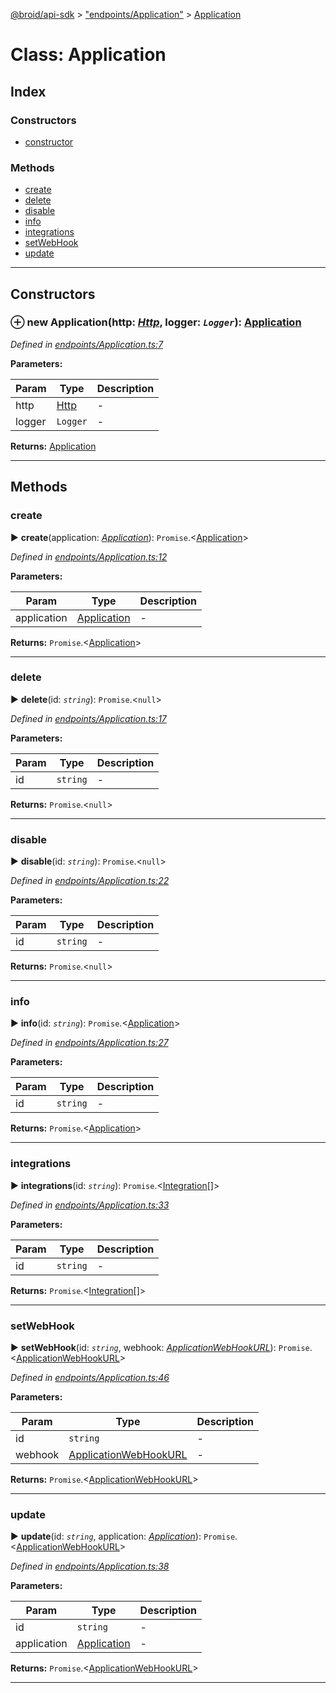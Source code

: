 [@broid/api-sdk](../README.md) > ["endpoints/Application"](../modules/_endpoints_application_.md) > [Application](../classes/_endpoints_application_.application.md)



# Class: Application

## Index

### Constructors

* [constructor](_endpoints_application_.application.md#constructor)


### Methods

* [create](_endpoints_application_.application.md#create)
* [delete](_endpoints_application_.application.md#delete)
* [disable](_endpoints_application_.application.md#disable)
* [info](_endpoints_application_.application.md#info)
* [integrations](_endpoints_application_.application.md#integrations)
* [setWebHook](_endpoints_application_.application.md#setwebhook)
* [update](_endpoints_application_.application.md#update)



---
## Constructors
<a id="constructor"></a>


### ⊕ **new Application**(http: *[Http](_helpers_http_.http.md)*, logger: *`Logger`*): [Application](_endpoints_application_.application.md)



*Defined in [endpoints/Application.ts:7](https://github.com/broidHQ/broid-api-js-sdk/blob/5f1b060/src/endpoints/Application.ts#L7)*



**Parameters:**

| Param | Type | Description |
| ------ | ------ | ------ |
| http | [Http](_helpers_http_.http.md)   |  - |
| logger | `Logger`   |  - |





**Returns:** [Application](_endpoints_application_.application.md)

---



## Methods
<a id="create"></a>

###  create

► **create**(application: *[Application](../interfaces/_interfaces_.application.md)*): `Promise`.<[Application](../interfaces/_interfaces_.application.md)>




*Defined in [endpoints/Application.ts:12](https://github.com/broidHQ/broid-api-js-sdk/blob/5f1b060/src/endpoints/Application.ts#L12)*



**Parameters:**

| Param | Type | Description |
| ------ | ------ | ------ |
| application | [Application](../interfaces/_interfaces_.application.md)   |  - |





**Returns:** `Promise`.<[Application](../interfaces/_interfaces_.application.md)>





___

<a id="delete"></a>

###  delete

► **delete**(id: *`string`*): `Promise`.<`null`>




*Defined in [endpoints/Application.ts:17](https://github.com/broidHQ/broid-api-js-sdk/blob/5f1b060/src/endpoints/Application.ts#L17)*



**Parameters:**

| Param | Type | Description |
| ------ | ------ | ------ |
| id | `string`   |  - |





**Returns:** `Promise`.<`null`>





___

<a id="disable"></a>

###  disable

► **disable**(id: *`string`*): `Promise`.<`null`>




*Defined in [endpoints/Application.ts:22](https://github.com/broidHQ/broid-api-js-sdk/blob/5f1b060/src/endpoints/Application.ts#L22)*



**Parameters:**

| Param | Type | Description |
| ------ | ------ | ------ |
| id | `string`   |  - |





**Returns:** `Promise`.<`null`>





___

<a id="info"></a>

###  info

► **info**(id: *`string`*): `Promise`.<[Application](../interfaces/_interfaces_.application.md)>




*Defined in [endpoints/Application.ts:27](https://github.com/broidHQ/broid-api-js-sdk/blob/5f1b060/src/endpoints/Application.ts#L27)*



**Parameters:**

| Param | Type | Description |
| ------ | ------ | ------ |
| id | `string`   |  - |





**Returns:** `Promise`.<[Application](../interfaces/_interfaces_.application.md)>





___

<a id="integrations"></a>

###  integrations

► **integrations**(id: *`string`*): `Promise`.<[Integration](../interfaces/_interfaces_.integration.md)[]>




*Defined in [endpoints/Application.ts:33](https://github.com/broidHQ/broid-api-js-sdk/blob/5f1b060/src/endpoints/Application.ts#L33)*



**Parameters:**

| Param | Type | Description |
| ------ | ------ | ------ |
| id | `string`   |  - |





**Returns:** `Promise`.<[Integration](../interfaces/_interfaces_.integration.md)[]>





___

<a id="setwebhook"></a>

###  setWebHook

► **setWebHook**(id: *`string`*, webhook: *[ApplicationWebHookURL](../interfaces/_interfaces_.applicationwebhookurl.md)*): `Promise`.<[ApplicationWebHookURL](../interfaces/_interfaces_.applicationwebhookurl.md)>




*Defined in [endpoints/Application.ts:46](https://github.com/broidHQ/broid-api-js-sdk/blob/5f1b060/src/endpoints/Application.ts#L46)*



**Parameters:**

| Param | Type | Description |
| ------ | ------ | ------ |
| id | `string`   |  - |
| webhook | [ApplicationWebHookURL](../interfaces/_interfaces_.applicationwebhookurl.md)   |  - |





**Returns:** `Promise`.<[ApplicationWebHookURL](../interfaces/_interfaces_.applicationwebhookurl.md)>





___

<a id="update"></a>

###  update

► **update**(id: *`string`*, application: *[Application](../interfaces/_interfaces_.application.md)*): `Promise`.<[ApplicationWebHookURL](../interfaces/_interfaces_.applicationwebhookurl.md)>




*Defined in [endpoints/Application.ts:38](https://github.com/broidHQ/broid-api-js-sdk/blob/5f1b060/src/endpoints/Application.ts#L38)*



**Parameters:**

| Param | Type | Description |
| ------ | ------ | ------ |
| id | `string`   |  - |
| application | [Application](../interfaces/_interfaces_.application.md)   |  - |





**Returns:** `Promise`.<[ApplicationWebHookURL](../interfaces/_interfaces_.applicationwebhookurl.md)>





___



